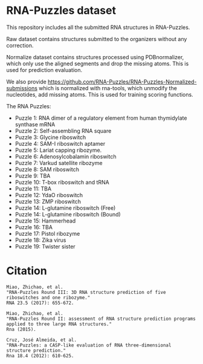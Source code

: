 # RNA-Puzzles dataset
This repository includes all the submitted RNA structures in RNA-Puzzles. 

Raw dataset contains structures submitted to the organizers without any correction.

Normalize dataset contains  structures processed using PDBnormalizer, which only use the aligned segments and drop the missing atoms. This is used for prediction evaluation.

We also provide https://github.com/RNA-Puzzles/RNA-Puzzles-Normalized-submissions which is normalized with rna-tools, which unmodify the nucleotides, add missing atoms. This is used for training scoring functions.

The RNA Puzzles:  

* Puzzle 1: RNA dimer of a regulatory element from human thymidylate synthase mRNA
* Puzzle 2: Self-assembling RNA square
* Puzzle 3: Glycine riboswitch
* Puzzle 4: SAM-I riboswitch aptamer
* Puzzle 5: Lariat capping ribozyme.
* Puzzle 6: Adenosylcobalamin riboswitch
* Puzzle 7: Varkud satellite ribozyme
* Puzzle 8: SAM riboswitch
* Puzzle 9: TBA
* Puzzle 10: T-box riboswitch and tRNA
* Puzzle 11: TBA
* Puzzle 12: YdaO riboswitch
* Puzzle 13: ZMP riboswitch
* Puzzle 14: L-glutamine riboswitch (Free)
* Puzzle 14: L-glutamine riboswitch (Bound)
* Puzzle 15: Hammerhead
* Puzzle 16: TBA
* Puzzle 17: Pistol ribozyme
* Puzzle 18: Zika virus
* Puzzle 19: Twister sister

# Citation

```
Miao, Zhichao, et al. 
"RNA-Puzzles Round III: 3D RNA structure prediction of five riboswitches and one ribozyme." 
RNA 23.5 (2017): 655-672.

Miao, Zhichao, et al. 
"RNA-Puzzles Round II: assessment of RNA structure prediction programs applied to three large RNA structures." 
Rna (2015).

Cruz, José Almeida, et al. 
"RNA-Puzzles: a CASP-like evaluation of RNA three-dimensional structure prediction." 
Rna 18.4 (2012): 610-625.
```
